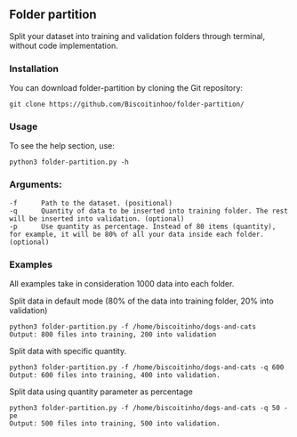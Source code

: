 ## Folder partition
Split your dataset into training and validation folders through terminal, without code implementation.

### Installation
You can download folder-partition by cloning the Git repository:    

    git clone https://github.com/Biscoitinhoo/folder-partition/
    
### Usage
To see the help section, use:

    python3 folder-partition.py -h
                       
### Arguments:
    
    -f      Path to the dataset. (positional)
    -q      Quantity of data to be inserted into training folder. The rest will be inserted into validation. (optional)
    -p      Use quantity as percentage. Instead of 80 items (quantity), for example, it will be 80% of all your data inside each folder.(optional)
    
### Examples
All examples take in consideration 1000 data into each folder.

Split data in default mode (80% of the data into training folder, 20% into validation)

    python3 folder-partition.py -f /home/biscoitinho/dogs-and-cats
    Output: 800 files into training, 200 into validation  
 

Split data with specific quantity.  

    python3 folder-partition.py -f /home/biscoitinho/dogs-and-cats -q 600
    Output: 600 files into training, 400 into validation.
    
    
Split data using quantity parameter as percentage

    python3 folder-partition.py -f /home/biscoitinho/dogs-and-cats -q 50 -pe
    Output: 500 files into training, 500 into validation.
